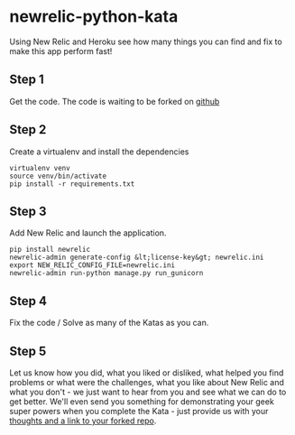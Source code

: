 newrelic-python-kata
==================

Using New Relic and Heroku see how many things you can find and fix to make this app perform fast!

Step 1
-------
Get the code. The code is waiting to be forked on [github](https://github.com/newrelic/newrelic-python-kata)

Step 2
-------
Create a virtualenv and install the dependencies

    virtualenv venv
    source venv/bin/activate
    pip install -r requirements.txt

Step 3
-------
Add New Relic and launch the application.

    pip install newrelic
    newrelic-admin generate-config &lt;license-key&gt; newrelic.ini
    export NEW_RELIC_CONFIG_FILE=newrelic.ini 
    newrelic-admin run-python manage.py run_gunicorn

Step 4
-------
Fix the code / Solve as many of the Katas as you can. 

Step 5
-------
Let us know how you did, what you liked or disliked, what helped you find problems or what were the challenges, what you like about New Relic and what you don't - we just want to hear from you and see what we can do to get better. We'll even send you something for demonstrating your geek super powers when you complete the Kata - just provide us with your [thoughts and a link to your forked repo](https://support.newrelic.com/home).
